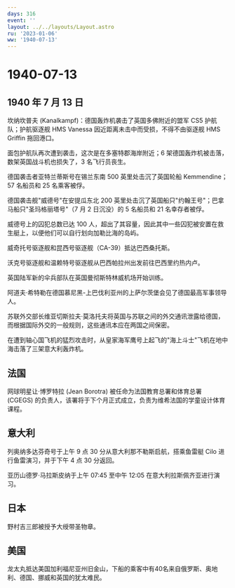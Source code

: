 ```yaml
---
days: 316
event: ''
layout: ../../layouts/Layout.astro
ru: '2023-01-06'
ww: '1940-07-13'
---
```


# 1940-07-13

## 1940 年 7 月 13 日

坎纳坎普夫 (Kanalkampf)：德国轰炸机袭击了英国多佛附近的盟军 CS5
护航队；护航驱逐舰 HMS Vanessa 因近距离未击中而受损，不得不由驱逐舰 HMS
Griffin 拖回港口。

面包护航队再次遭到袭击，这次是在多塞特郡海岸附近；6
架德国轰炸机被击落，数架英国战斗机也损失了，3 名飞行员丧生。

德国袭击者亚特兰蒂斯号在锡兰东南 500 英里处击沉了英国轮船 Kemmendine；57
名船员和 25 名乘客被俘。

德国袭击舰"威德号"在安提瓜东北 200
英里处击沉了英国船只"约翰王号"；巴拿马船只"圣玛格丽塔号"（7 月 2
日沉没）的 5 名船员和 21 名幸存者被俘。

威德号上的囚犯总数已达 100
人，超出了其容量，因此其中一些囚犯被安置在救生艇上，以便他们可以自行划向加勒比海的岛屿。

威奇托号驱逐舰和昆西号驱逐舰（CA-39）抵达巴西桑托斯。

沃克号驱逐舰和温赖特号驱逐舰从巴西帕拉州出发前往巴西里约热内卢。

英国陆军新的伞兵部队在英国曼彻斯特林威机场开始训练。

阿道夫·希特勒在德国慕尼黑-上巴伐利亚州的上萨尔茨堡会见了德国最高军事领导人。

苏联外交部长维亚切斯拉夫·莫洛托夫将英国与苏联之间的外交通讯泄露给德国，而根据国际外交的一般规则，这些通讯本应在两国之间保密。

在遭到轴心国飞机的猛烈攻击时，从皇家海军鹰号上起飞的"海上斗士"飞机在地中海击落了三架意大利轰炸机。

## 法国

网球明星让·博罗特拉 (Jean Borotra) 被任命为法国教育总署和体育总署
(CGEGS)
的负责人，该署将于下个月正式成立，负责为维希法国的学童设计体育课程。

## 意大利

列奥纳多达芬奇号于上午 9 点 30 分从意大利那不勒斯启航，搭乘鱼雷艇 Cilo
进行鱼雷演习，并于下午 4 点 30 分返回。

亚历山德罗·马拉斯皮纳于上午 07:45 至中午 12:05
在意大利拉斯佩齐亚进行演习。

## 日本

野村吉三郎被授予大绶带圣物章。

## 美国

龙太丸抵达美国加利福尼亚州旧金山，下船的乘客中有40名来自俄罗斯、奥地利、德国、挪威和英国的犹太难民。